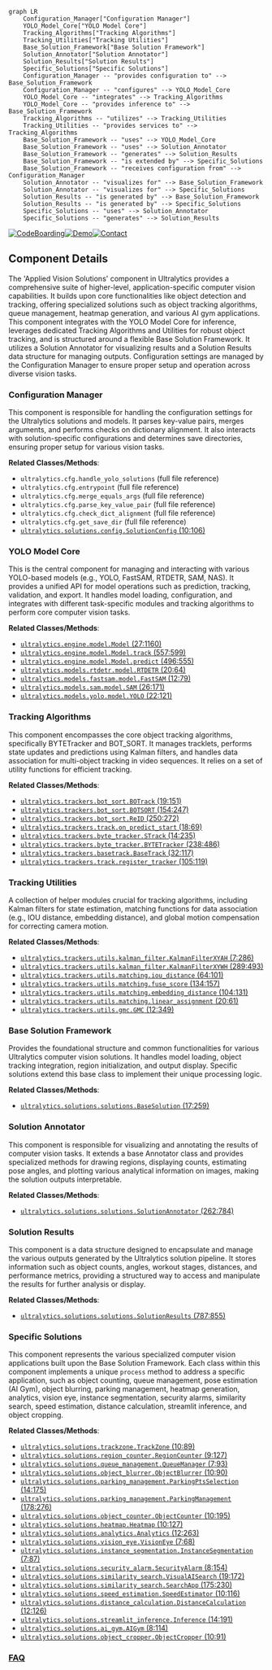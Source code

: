 ```mermaid
graph LR
    Configuration_Manager["Configuration Manager"]
    YOLO_Model_Core["YOLO Model Core"]
    Tracking_Algorithms["Tracking Algorithms"]
    Tracking_Utilities["Tracking Utilities"]
    Base_Solution_Framework["Base Solution Framework"]
    Solution_Annotator["Solution Annotator"]
    Solution_Results["Solution Results"]
    Specific_Solutions["Specific Solutions"]
    Configuration_Manager -- "provides configuration to" --> Base_Solution_Framework
    Configuration_Manager -- "configures" --> YOLO_Model_Core
    YOLO_Model_Core -- "integrates" --> Tracking_Algorithms
    YOLO_Model_Core -- "provides inference to" --> Base_Solution_Framework
    Tracking_Algorithms -- "utilizes" --> Tracking_Utilities
    Tracking_Utilities -- "provides services to" --> Tracking_Algorithms
    Base_Solution_Framework -- "uses" --> YOLO_Model_Core
    Base_Solution_Framework -- "uses" --> Solution_Annotator
    Base_Solution_Framework -- "generates" --> Solution_Results
    Base_Solution_Framework -- "is extended by" --> Specific_Solutions
    Base_Solution_Framework -- "receives configuration from" --> Configuration_Manager
    Solution_Annotator -- "visualizes for" --> Base_Solution_Framework
    Solution_Annotator -- "visualizes for" --> Specific_Solutions
    Solution_Results -- "is generated by" --> Base_Solution_Framework
    Solution_Results -- "is generated by" --> Specific_Solutions
    Specific_Solutions -- "uses" --> Solution_Annotator
    Specific_Solutions -- "generates" --> Solution_Results
```
[![CodeBoarding](https://img.shields.io/badge/Generated%20by-CodeBoarding-9cf?style=flat-square)](https://github.com/CodeBoarding/CodeBoarding)[![Demo](https://img.shields.io/badge/Try%20our-Demo-blue?style=flat-square)](https://www.codeboarding.org/demo)[![Contact](https://img.shields.io/badge/Contact%20us%20-%20contact@codeboarding.org-lightgrey?style=flat-square)](mailto:contact@codeboarding.org)

## Component Details

The 'Applied Vision Solutions' component in Ultralytics provides a comprehensive suite of higher-level, application-specific computer vision capabilities. It builds upon core functionalities like object detection and tracking, offering specialized solutions such as object tracking algorithms, queue management, heatmap generation, and various AI gym applications. This component integrates with the YOLO Model Core for inference, leverages dedicated Tracking Algorithms and Utilities for robust object tracking, and is structured around a flexible Base Solution Framework. It utilizes a Solution Annotator for visualizing results and a Solution Results data structure for managing outputs. Configuration settings are managed by the Configuration Manager to ensure proper setup and operation across diverse vision tasks.

### Configuration Manager
This component is responsible for handling the configuration settings for the Ultralytics solutions and models. It parses key-value pairs, merges arguments, and performs checks on dictionary alignment. It also interacts with solution-specific configurations and determines save directories, ensuring proper setup for various vision tasks.


**Related Classes/Methods**:

- `ultralytics.cfg.handle_yolo_solutions` (full file reference)
- `ultralytics.cfg.entrypoint` (full file reference)
- `ultralytics.cfg.merge_equals_args` (full file reference)
- `ultralytics.cfg.parse_key_value_pair` (full file reference)
- `ultralytics.cfg.check_dict_alignment` (full file reference)
- `ultralytics.cfg.get_save_dir` (full file reference)
- <a href="https://github.com/ultralytics/ultralytics/blob/master/ultralytics/solutions/config.py#L10-L106" target="_blank" rel="noopener noreferrer">`ultralytics.solutions.config.SolutionConfig` (10:106)</a>


### YOLO Model Core
This is the central component for managing and interacting with various YOLO-based models (e.g., YOLO, FastSAM, RTDETR, SAM, NAS). It provides a unified API for model operations such as prediction, tracking, validation, and export. It handles model loading, configuration, and integrates with different task-specific modules and tracking algorithms to perform core computer vision tasks.


**Related Classes/Methods**:

- <a href="https://github.com/ultralytics/ultralytics/blob/master/ultralytics/engine/model.py#L27-L1160" target="_blank" rel="noopener noreferrer">`ultralytics.engine.model.Model` (27:1160)</a>
- <a href="https://github.com/ultralytics/ultralytics/blob/master/ultralytics/engine/model.py#L557-L599" target="_blank" rel="noopener noreferrer">`ultralytics.engine.model.Model.track` (557:599)</a>
- <a href="https://github.com/ultralytics/ultralytics/blob/master/ultralytics/engine/model.py#L496-L555" target="_blank" rel="noopener noreferrer">`ultralytics.engine.model.Model.predict` (496:555)</a>
- <a href="https://github.com/ultralytics/ultralytics/blob/master/ultralytics/models/rtdetr/model.py#L20-L64" target="_blank" rel="noopener noreferrer">`ultralytics.models.rtdetr.model.RTDETR` (20:64)</a>
- <a href="https://github.com/ultralytics/ultralytics/blob/master/ultralytics/models/fastsam/model.py#L12-L79" target="_blank" rel="noopener noreferrer">`ultralytics.models.fastsam.model.FastSAM` (12:79)</a>
- <a href="https://github.com/ultralytics/ultralytics/blob/master/ultralytics/models/sam/model.py#L26-L171" target="_blank" rel="noopener noreferrer">`ultralytics.models.sam.model.SAM` (26:171)</a>
- <a href="https://github.com/ultralytics/ultralytics/blob/master/ultralytics/models/yolo/model.py#L22-L121" target="_blank" rel="noopener noreferrer">`ultralytics.models.yolo.model.YOLO` (22:121)</a>


### Tracking Algorithms
This component encompasses the core object tracking algorithms, specifically BYTETracker and BOT_SORT. It manages tracklets, performs state updates and predictions using Kalman filters, and handles data association for multi-object tracking in video sequences. It relies on a set of utility functions for efficient tracking.


**Related Classes/Methods**:

- <a href="https://github.com/ultralytics/ultralytics/blob/master/ultralytics/trackers/bot_sort.py#L19-L151" target="_blank" rel="noopener noreferrer">`ultralytics.trackers.bot_sort.BOTrack` (19:151)</a>
- <a href="https://github.com/ultralytics/ultralytics/blob/master/ultralytics/trackers/bot_sort.py#L154-L247" target="_blank" rel="noopener noreferrer">`ultralytics.trackers.bot_sort.BOTSORT` (154:247)</a>
- <a href="https://github.com/ultralytics/ultralytics/blob/master/ultralytics/trackers/bot_sort.py#L250-L272" target="_blank" rel="noopener noreferrer">`ultralytics.trackers.bot_sort.ReID` (250:272)</a>
- <a href="https://github.com/ultralytics/ultralytics/blob/master/ultralytics/trackers/track.py#L18-L69" target="_blank" rel="noopener noreferrer">`ultralytics.trackers.track.on_predict_start` (18:69)</a>
- <a href="https://github.com/ultralytics/ultralytics/blob/master/ultralytics/trackers/byte_tracker.py#L14-L235" target="_blank" rel="noopener noreferrer">`ultralytics.trackers.byte_tracker.STrack` (14:235)</a>
- <a href="https://github.com/ultralytics/ultralytics/blob/master/ultralytics/trackers/byte_tracker.py#L238-L486" target="_blank" rel="noopener noreferrer">`ultralytics.trackers.byte_tracker.BYTETracker` (238:486)</a>
- <a href="https://github.com/ultralytics/ultralytics/blob/master/ultralytics/trackers/basetrack.py#L32-L117" target="_blank" rel="noopener noreferrer">`ultralytics.trackers.basetrack.BaseTrack` (32:117)</a>
- <a href="https://github.com/ultralytics/ultralytics/blob/master/ultralytics/trackers/track.py#L105-L119" target="_blank" rel="noopener noreferrer">`ultralytics.trackers.track.register_tracker` (105:119)</a>


### Tracking Utilities
A collection of helper modules crucial for tracking algorithms, including Kalman filters for state estimation, matching functions for data association (e.g., IOU distance, embedding distance), and global motion compensation for correcting camera motion.


**Related Classes/Methods**:

- <a href="https://github.com/ultralytics/ultralytics/blob/master/ultralytics/trackers/utils/kalman_filter.py#L7-L286" target="_blank" rel="noopener noreferrer">`ultralytics.trackers.utils.kalman_filter.KalmanFilterXYAH` (7:286)</a>
- <a href="https://github.com/ultralytics/ultralytics/blob/master/ultralytics/trackers/utils/kalman_filter.py#L289-L493" target="_blank" rel="noopener noreferrer">`ultralytics.trackers.utils.kalman_filter.KalmanFilterXYWH` (289:493)</a>
- <a href="https://github.com/ultralytics/ultralytics/blob/master/ultralytics/trackers/utils/matching.py#L64-L101" target="_blank" rel="noopener noreferrer">`ultralytics.trackers.utils.matching.iou_distance` (64:101)</a>
- <a href="https://github.com/ultralytics/ultralytics/blob/master/ultralytics/trackers/utils/matching.py#L134-L157" target="_blank" rel="noopener noreferrer">`ultralytics.trackers.utils.matching.fuse_score` (134:157)</a>
- <a href="https://github.com/ultralytics/ultralytics/blob/master/ultralytics/trackers/utils/matching.py#L104-L131" target="_blank" rel="noopener noreferrer">`ultralytics.trackers.utils.matching.embedding_distance` (104:131)</a>
- <a href="https://github.com/ultralytics/ultralytics/blob/master/ultralytics/trackers/utils/matching.py#L20-L61" target="_blank" rel="noopener noreferrer">`ultralytics.trackers.utils.matching.linear_assignment` (20:61)</a>
- <a href="https://github.com/ultralytics/ultralytics/blob/master/ultralytics/trackers/utils/gmc.py#L12-L349" target="_blank" rel="noopener noreferrer">`ultralytics.trackers.utils.gmc.GMC` (12:349)</a>


### Base Solution Framework
Provides the foundational structure and common functionalities for various Ultralytics computer vision solutions. It handles model loading, object tracking integration, region initialization, and output display. Specific solutions extend this base class to implement their unique processing logic.


**Related Classes/Methods**:

- <a href="https://github.com/ultralytics/ultralytics/blob/master/ultralytics/solutions/solutions.py#L17-L259" target="_blank" rel="noopener noreferrer">`ultralytics.solutions.solutions.BaseSolution` (17:259)</a>


### Solution Annotator
This component is responsible for visualizing and annotating the results of computer vision tasks. It extends a base Annotator class and provides specialized methods for drawing regions, displaying counts, estimating pose angles, and plotting various analytical information on images, making the solution outputs interpretable.


**Related Classes/Methods**:

- <a href="https://github.com/ultralytics/ultralytics/blob/master/ultralytics/solutions/solutions.py#L262-L784" target="_blank" rel="noopener noreferrer">`ultralytics.solutions.solutions.SolutionAnnotator` (262:784)</a>


### Solution Results
This component is a data structure designed to encapsulate and manage the various outputs generated by the Ultralytics solution pipeline. It stores information such as object counts, angles, workout stages, distances, and performance metrics, providing a structured way to access and manipulate the results for further analysis or display.


**Related Classes/Methods**:

- <a href="https://github.com/ultralytics/ultralytics/blob/master/ultralytics/solutions/solutions.py#L787-L855" target="_blank" rel="noopener noreferrer">`ultralytics.solutions.solutions.SolutionResults` (787:855)</a>


### Specific Solutions
This component represents the various specialized computer vision applications built upon the Base Solution Framework. Each class within this component implements a unique `process` method to address a specific application, such as object counting, queue management, pose estimation (AI Gym), object blurring, parking management, heatmap generation, analytics, vision eye, instance segmentation, security alarms, similarity search, speed estimation, distance calculation, streamlit inference, and object cropping.


**Related Classes/Methods**:

- <a href="https://github.com/ultralytics/ultralytics/blob/master/ultralytics/solutions/trackzone.py#L10-L89" target="_blank" rel="noopener noreferrer">`ultralytics.solutions.trackzone.TrackZone` (10:89)</a>
- <a href="https://github.com/ultralytics/ultralytics/blob/master/ultralytics/solutions/region_counter.py#L9-L127" target="_blank" rel="noopener noreferrer">`ultralytics.solutions.region_counter.RegionCounter` (9:127)</a>
- <a href="https://github.com/ultralytics/ultralytics/blob/master/ultralytics/solutions/queue_management.py#L7-L93" target="_blank" rel="noopener noreferrer">`ultralytics.solutions.queue_management.QueueManager` (7:93)</a>
- <a href="https://github.com/ultralytics/ultralytics/blob/master/ultralytics/solutions/object_blurrer.py#L10-L90" target="_blank" rel="noopener noreferrer">`ultralytics.solutions.object_blurrer.ObjectBlurrer` (10:90)</a>
- <a href="https://github.com/ultralytics/ultralytics/blob/master/ultralytics/solutions/parking_management.py#L14-L175" target="_blank" rel="noopener noreferrer">`ultralytics.solutions.parking_management.ParkingPtsSelection` (14:175)</a>
- <a href="https://github.com/ultralytics/ultralytics/blob/master/ultralytics/solutions/parking_management.py#L178-L276" target="_blank" rel="noopener noreferrer">`ultralytics.solutions.parking_management.ParkingManagement` (178:276)</a>
- <a href="https://github.com/ultralytics/ultralytics/blob/master/ultralytics/solutions/object_counter.py#L10-L195" target="_blank" rel="noopener noreferrer">`ultralytics.solutions.object_counter.ObjectCounter` (10:195)</a>
- <a href="https://github.com/ultralytics/ultralytics/blob/master/ultralytics/solutions/heatmap.py#L10-L127" target="_blank" rel="noopener noreferrer">`ultralytics.solutions.heatmap.Heatmap` (10:127)</a>
- <a href="https://github.com/ultralytics/ultralytics/blob/master/ultralytics/solutions/analytics.py#L12-L263" target="_blank" rel="noopener noreferrer">`ultralytics.solutions.analytics.Analytics` (12:263)</a>
- <a href="https://github.com/ultralytics/ultralytics/blob/master/ultralytics/solutions/vision_eye.py#L7-L68" target="_blank" rel="noopener noreferrer">`ultralytics.solutions.vision_eye.VisionEye` (7:68)</a>
- <a href="https://github.com/ultralytics/ultralytics/blob/master/ultralytics/solutions/instance_segmentation.py#L7-L87" target="_blank" rel="noopener noreferrer">`ultralytics.solutions.instance_segmentation.InstanceSegmentation` (7:87)</a>
- <a href="https://github.com/ultralytics/ultralytics/blob/master/ultralytics/solutions/security_alarm.py#L8-L154" target="_blank" rel="noopener noreferrer">`ultralytics.solutions.security_alarm.SecurityAlarm` (8:154)</a>
- <a href="https://github.com/ultralytics/ultralytics/blob/master/ultralytics/solutions/similarity_search.py#L19-L172" target="_blank" rel="noopener noreferrer">`ultralytics.solutions.similarity_search.VisualAISearch` (19:172)</a>
- <a href="https://github.com/ultralytics/ultralytics/blob/master/ultralytics/solutions/similarity_search.py#L175-L230" target="_blank" rel="noopener noreferrer">`ultralytics.solutions.similarity_search.SearchApp` (175:230)</a>
- <a href="https://github.com/ultralytics/ultralytics/blob/master/ultralytics/solutions/speed_estimation.py#L10-L116" target="_blank" rel="noopener noreferrer">`ultralytics.solutions.speed_estimation.SpeedEstimator` (10:116)</a>
- <a href="https://github.com/ultralytics/ultralytics/blob/master/ultralytics/solutions/distance_calculation.py#L12-L126" target="_blank" rel="noopener noreferrer">`ultralytics.solutions.distance_calculation.DistanceCalculation` (12:126)</a>
- <a href="https://github.com/ultralytics/ultralytics/blob/master/ultralytics/solutions/streamlit_inference.py#L14-L191" target="_blank" rel="noopener noreferrer">`ultralytics.solutions.streamlit_inference.Inference` (14:191)</a>
- <a href="https://github.com/ultralytics/ultralytics/blob/master/ultralytics/solutions/ai_gym.py#L8-L114" target="_blank" rel="noopener noreferrer">`ultralytics.solutions.ai_gym.AIGym` (8:114)</a>
- <a href="https://github.com/ultralytics/ultralytics/blob/master/ultralytics/solutions/object_cropper.py#L10-L91" target="_blank" rel="noopener noreferrer">`ultralytics.solutions.object_cropper.ObjectCropper` (10:91)</a>




### [FAQ](https://github.com/CodeBoarding/GeneratedOnBoardings/tree/main?tab=readme-ov-file#faq)